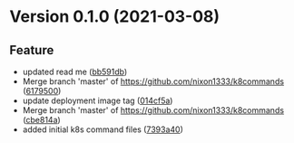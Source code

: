 # Version 0.1.0 (2021-03-08)
## Feature
* updated read me ([bb591db](https://github.com/nixon1333/k8commands/commit/bb591db9b8e4a6f747a1999983ca71bcbc0a3124))
* Merge branch 'master' of https://github.com/nixon1333/k8commands ([6179500](https://github.com/nixon1333/k8commands/commit/617950003b746f911d669ec32a65a0eecfd94baf))
* update deployment image tag ([014cf5a](https://github.com/nixon1333/k8commands/commit/014cf5a88a2c92482117147bcf5d27d3349bccf1))
* Merge branch 'master' of https://github.com/nixon1333/k8commands ([cbe814a](https://github.com/nixon1333/k8commands/commit/cbe814a3a49baacdbb1165af9a356a003bd5bb5f))
* added initial k8s command files ([7393a40](https://github.com/nixon1333/k8commands/commit/7393a4073318cb6ad6d4a5bb0310c51cf5a9d9cd))

